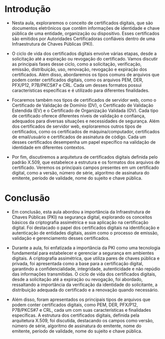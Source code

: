 # Introdução

* Nesta aula, exploraremos o conceito de certificados digitais, que são documentos eletrônicos que contêm informações de identidade e chave pública de uma entidade, organização ou dispositivo. Esses certificados são emitidos por Autoridades Certificadoras confiáveis dentro de uma Infraestrutura de Chaves Públicas (PKI).

* O ciclo de vida dos certificados digitais envolve várias etapas, desde a solicitação até a expiração ou revogação do certificado. Vamos discutir as principais fases desse ciclo, como a solicitação, verificação, emissão, distribuição, uso, renovação, revogação e expiração dos certificados. Além disso, abordaremos os tipos comuns de arquivos que podem conter certificados digitais, como os arquivos PEM, DER, PFX/P12, P7B/PKCS#7 e CRL. Cada um desses formatos possui características específicas e é utilizado para diferentes finalidades.

* Focaremos também nos tipos de certificados de servidor web, como o Certificado de Validação de Domínio (DV), o Certificado de Validação Estendida (EV) e o Certificado de Organização Validada (OV). Cada tipo de certificado oferece diferentes níveis de validação e confiança, adequados para diversas situações e necessidades de segurança. Além dos certificados de servidor web, exploraremos outros tipos de certificados, como os certificados de máquina/computador, certificados de email/usuário e certificados de assinatura de código. Cada um desses certificados desempenha um papel específico na validação de identidade em diferentes contextos.

* Por fim, discutiremos a arquitetura de certificados digitais definida pelo padrão X.509, que estabelece a estrutura e os formatos dos arquivos de certificado. Veremos os principais campos presentes em um certificado digital, como a versão, número de série, algoritmo de assinatura do emitente, período de validade, nome do sujeito e chave pública.


# Conclusão

* Em conclusão, esta aula abordou a importância da Infraestrutura de Chaves Públicas (PKI) na segurança digital, explorando os conceitos básicos da criptografia assimétrica e sua aplicação na certificação digital. Foi destacado o papel dos certificados digitais na identificação e autenticação de entidades digitais, assim como o processo de emissão, validação e gerenciamento desses certificados.

* Durante a aula, foi enfatizada a importância da PKI como uma tecnologia fundamental para estabelecer e gerenciar a segurança em ambientes digitais. A criptografia assimétrica, que utiliza pares de chaves pública e privada, foi apresentada como a base para a certificação digital, garantindo a confidencialidade, integridade, autenticidade e não repúdio das informações transmitidas. O ciclo de vida dos certificados digitais, desde a solicitação até a expiração ou revogação, foi abordado, ressaltando a importância da verificação da identidade do solicitante, a distribuição adequada do certificado e a renovação quando necessário.

* Além disso, foram apresentados os principais tipos de arquivos que podem conter certificados digitais, como PEM, DER, PFX/P12, P7B/PKCS#7 e CRL, cada um com suas características e finalidades específicas. A estrutura dos certificados digitais, definida pela arquitetura X.509, foi discutida, destacando os campos como versão, número de série, algoritmo de assinatura do emitente, nome do emitente, período de validade, nome do sujeito e chave pública.


